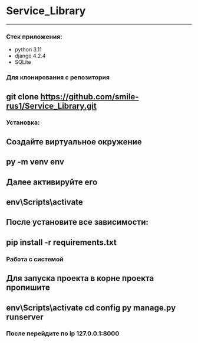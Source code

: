 # Service_Library
---
### Стек приложения:
  * python 3.11
  * django 4.2.4
  * SQLite

### Для клонирования с репозитория
__git clone https://github.com/smile-rus1/Service_Library.git__
---
### Установка:
Создайте виртуальное окружение
---
py -m venv env
---
Далее активируйте его
---
env\Scripts\activate
---
После установите все зависимости:
---
pip install -r requirements.txt
---
### Работа с системой
Для запуска проекта в корне проекта пропишите
---
env\Scripts\activate
cd config
py manage.py runserver
---
### После перейдите по ip 127.0.0.1:8000
